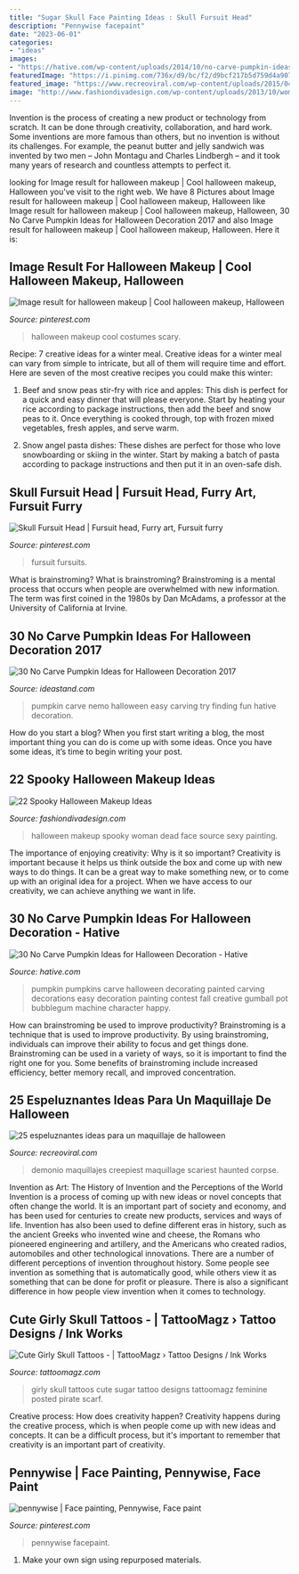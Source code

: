 ```yaml
---
title: "Sugar Skull Face Painting Ideas : Skull Fursuit Head"
description: "Pennywise facepaint"
date: "2023-06-01"
categories:
- "ideas"
images:
- "https://hative.com/wp-content/uploads/2014/10/no-carve-pumpkin-ideas/19-bubblegum-machine.jpg"
featuredImage: "https://i.pinimg.com/736x/d9/bc/f2/d9bcf217b5d759d4a9078dfa6f4a952f.jpg"
featured_image: "https://www.recreoviral.com/wp-content/uploads/2015/04/Maquillajes-1.jpg"
image: "http://www.fashiondivadesign.com/wp-content/uploads/2013/10/woman-make-up-halloween.jpg"
---
```



Invention is the process of creating a new product or technology from scratch. It can be done through creativity, collaboration, and hard work. Some inventions are more famous than others, but no invention is without its challenges. For example, the peanut butter and jelly sandwich was invented by two men – John Montagu and Charles Lindbergh – and it took many years of research and countless attempts to perfect it.

	

		
looking for Image result for halloween makeup | Cool halloween makeup, Halloween you've visit to the right web. We have 8 Pictures about Image result for halloween makeup | Cool halloween makeup, Halloween like Image result for halloween makeup | Cool halloween makeup, Halloween, 30 No Carve Pumpkin Ideas for Halloween Decoration 2017 and also Image result for halloween makeup | Cool halloween makeup, Halloween. Here it is:
		
    
## Image Result For Halloween Makeup | Cool Halloween Makeup, Halloween

<img loading=lazy src="https://i.pinimg.com/736x/d9/bc/f2/d9bcf217b5d759d4a9078dfa6f4a952f.jpg" onerror="this.onerror=null;this.src='https://tse2.mm.bing.net/th?id=OIP.dhTsxOuBPxCWve5GpJDsuQHaKc&amp;pid=15.1';" alt="Image result for halloween makeup | Cool halloween makeup, Halloween">

_Source: pinterest.com_

>halloween makeup cool costumes scary. 

	

Recipe: 7 creative ideas for a winter meal.
Creative ideas for a winter meal can vary from simple to intricate, but all of them will require time and effort. Here are seven of the most creative recipes you could make this winter: 
1. Beef and snow peas stir-fry with rice and apples: This dish is perfect for a quick and easy dinner that will please everyone. Start by heating your rice according to package instructions, then add the beef and snow peas to it. Once everything is cooked through, top with frozen mixed vegetables, fresh apples, and serve warm. 

2. Snow angel pasta dishes: These dishes are perfect for those who love snowboarding or skiing in the winter. Start by making a batch of pasta according to package instructions and then put it in an oven-safe dish.

    
## Skull Fursuit Head | Fursuit Head, Furry Art, Fursuit Furry

<img loading=lazy src="https://i.pinimg.com/736x/60/7b/83/607b83a8500269eed1ccc362bb262c35.jpg" onerror="this.onerror=null;this.src='https://tse2.mm.bing.net/th?id=OIP.BfkvK1oAYWFWi0F6Yr9UzwHaJ4&amp;pid=15.1';" alt="Skull Fursuit Head | Fursuit head, Furry art, Fursuit furry">

_Source: pinterest.com_

>fursuit fursuits. 

	

What is brainstroming?
What is brainstroming? Brainstroming is a mental process that occurs when people are overwhelmed with new information. The term was first coined in the 1980s by Dan McAdams, a professor at the University of California at Irvine.

    
## 30 No Carve Pumpkin Ideas For Halloween Decoration 2017

<img loading=lazy src="http://ideastand.com/wp-content/uploads/2014/10/no-carve-pumpkin-ideas/17-nemo-pumpkin.jpg" onerror="this.onerror=null;this.src='https://tse2.mm.bing.net/th?id=OIP.q4WWGGw0FN93hfCrxsT_nAHaLG&amp;pid=15.1';" alt="30 No Carve Pumpkin Ideas for Halloween Decoration 2017">

_Source: ideastand.com_

>pumpkin carve nemo halloween easy carving try finding fun hative decoration. 

	

How do you start a blog?
When you first start writing a blog, the most important thing you can do is come up with some ideas. Once you have some ideas, it’s time to begin writing your post.

    
## 22 Spooky Halloween Makeup Ideas

<img loading=lazy src="http://www.fashiondivadesign.com/wp-content/uploads/2013/10/woman-make-up-halloween.jpg" onerror="this.onerror=null;this.src='https://tse2.mm.bing.net/th?id=OIP.cHnYzy5xWP8-ZAJlv_k7lQHaKl&amp;pid=15.1';" alt="22 Spooky Halloween Makeup Ideas">

_Source: fashiondivadesign.com_

>halloween makeup spooky woman dead face source sexy painting. 

	

The importance of enjoying creativity: Why is it so important?
Creativity is important because it helps us think outside the box and come up with new ways to do things. It can be a great way to make something new, or to come up with an original idea for a project. When we have access to our creativity, we can achieve anything we want in life.

    
## 30 No Carve Pumpkin Ideas For Halloween Decoration - Hative

<img loading=lazy src="https://hative.com/wp-content/uploads/2014/10/no-carve-pumpkin-ideas/19-bubblegum-machine.jpg" onerror="this.onerror=null;this.src='https://tse1.mm.bing.net/th?id=OIP.Iiora0M5eO6WCyFd98uK7QHaJ4&amp;pid=15.1';" alt="30 No Carve Pumpkin Ideas for Halloween Decoration - Hative">

_Source: hative.com_

>pumpkin pumpkins carve halloween decorating painted carving decorations easy decoration painting contest fall creative gumball pot bubblegum machine character happy. 

	

How can brainstroming be used to improve productivity?
Brainstroming is a technique that is used to improve productivity. By using brainstroming, individuals can improve their ability to focus and get things done. Brainstroming can be used in a variety of ways, so it is important to find the right one for you. Some benefits of brainstroming include increased efficiency, better memory recall, and improved concentration.

    
## 25 Espeluznantes Ideas Para Un Maquillaje De Halloween

<img loading=lazy src="https://www.recreoviral.com/wp-content/uploads/2015/04/Maquillajes-1.jpg" onerror="this.onerror=null;this.src='https://tse4.mm.bing.net/th?id=OIP.ncxdc4r4FxENPq85GgTkJAHaI4&amp;pid=15.1';" alt="25 espeluznantes ideas para un maquillaje de halloween">

_Source: recreoviral.com_

>demonio maquillajes creepiest maquillage scariest haunted corpse. 

	

Invention as Art: The History of Invention and the Perceptions of the World
Invention is a process of coming up with new ideas or novel concepts that often change the world. It is an important part of society and economy, and has been used for centuries to create new products, services and ways of life. Invention has also been used to define different eras in history, such as the ancient Greeks who invented wine and cheese, the Romans who pioneered engineering and artillery, and the Americans who created radios, automobiles and other technological innovations.
There are a number of different perceptions of invention throughout history. Some people see invention as something that is automatically good, while others view it as something that can be done for profit or pleasure. There is also a significant difference in how people view invention when it comes to technology.

    
## Cute Girly Skull Tattoos - | TattooMagz › Tattoo Designs / Ink Works

<img loading=lazy src="https://tattoomagz.com/wp-content/uploads/girly-sugar-skull-tattoos-cute-girly-skull-tattoos-42244.jpg" onerror="this.onerror=null;this.src='https://tse2.mm.bing.net/th?id=OIP.7f-ZaGuqyeX62MNvi33UrQAAAA&amp;pid=15.1';" alt="Cute Girly Skull Tattoos - | TattooMagz › Tattoo Designs / Ink Works">

_Source: tattoomagz.com_

>girly skull tattoos cute sugar tattoo designs tattoomagz feminine posted pirate scarf. 

	

Creative process: How does creativity happen?
Creativity happens during the creative process, which is when people come up with new ideas and concepts. It can be a difficult process, but it's important to remember that creativity is an important part of creativity.

    
## Pennywise | Face Painting, Pennywise, Face Paint

<img loading=lazy src="https://i.pinimg.com/736x/9c/60/6e/9c606ed1e52afb8867b42012999dcfe2.jpg" onerror="this.onerror=null;this.src='https://tse1.mm.bing.net/th?id=OIP.qL7Q-hw8GhWufa9yUYzbtAHaJ3&amp;pid=15.1';" alt="pennywise | Face painting, Pennywise, Face paint">

_Source: pinterest.com_

>pennywise facepaint. 

	

1. Make your own sign using repurposed materials.

